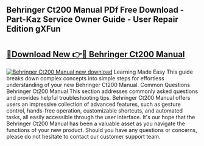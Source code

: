 ## Behringer Ct200 Manual PDf Free Download - Part-Kaz Service Owner Guide - User Repair Edition gXFun

# <h2><a href="http://cf21812.oget.top/?id=Behringer+Ct200+Manual">🔗Download New 👉🔴 Behringer Ct200 Manual</a></h2>

[![Behringer Ct200 Manual new download](https://i.imgur.com/5g1atiW.png)](http://cf21812.oget.top/?id=Behringer+Ct200+Manual)
Learning Made Easy This guide breaks down complex concepts into simple steps for effortless understanding of your new Behringer Ct200 Manual. Common Questions Behringer Ct200 Manual This section addresses commonly asked questions and provides helpful troubleshooting tips. Behringer Ct200 Manual offers users an impressive collection of advanced features, such as gesture control, hands-free operation, customizable shortcuts, and automated tasks, all easily accessible through the user interface. It's our hope that the Behringer Ct200 Manual has been a valuable asset as you navigate the functions of your new product. Should you have any questions or concerns, please do not hesitate to contact our customer support team.
